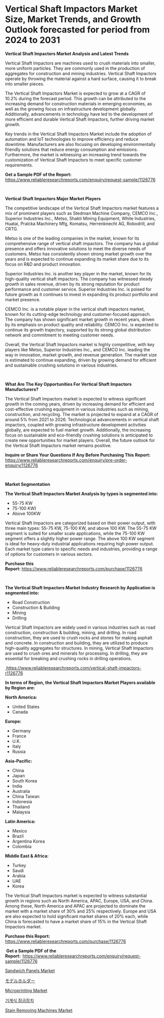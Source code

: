<p><h1>Vertical Shaft Impactors Market Size, Market Trends, and Growth Outlook forecasted for period from 2024 to 2031</h1></p><p><strong>Vertical Shaft Impactors Market Analysis and Latest Trends</strong></p>
<p><p>Vertical Shaft Impactors are machines used to crush materials into smaller, more uniform particles. They are commonly used in the production of aggregates for construction and mining industries. Vertical Shaft Impactors operate by throwing the material against a hard surface, causing it to break into smaller pieces.</p><p>The Vertical Shaft Impactors Market is expected to grow at a CAGR of 10.2% during the forecast period. This growth can be attributed to the increasing demand for construction materials in emerging economies, as well as the growing focus on infrastructure development globally. Additionally, advancements in technology have led to the development of more efficient and durable Vertical Shaft Impactors, further driving market growth.</p><p>Key trends in the Vertical Shaft Impactors Market include the adoption of automation and IoT technologies to improve efficiency and reduce downtime. Manufacturers are also focusing on developing environmentally friendly solutions that reduce energy consumption and emissions. Furthermore, the market is witnessing an increasing trend towards the customization of Vertical Shaft Impactors to meet specific customer requirements.</p></p>
<p><strong>Get a Sample PDF of the Report:&nbsp;</strong> <a href="https://www.reliableresearchreports.com/enquiry/request-sample/1126776">https://www.reliableresearchreports.com/enquiry/request-sample/1126776</a></p>
<p>&nbsp;</p>
<p><strong>Vertical Shaft Impactors Major Market Players</strong></p>
<p><p>The competitive landscape of the Vertical Shaft Impactors market features a mix of prominent players such as Stedman Machine Company, CEMCO Inc., Superior Industries Inc., Metso, Shakti Mining Equipment, White Industries, Huatai, Pralcka Machinery Mfg, Komatsu, Herrenknecht AG, Robodrill, and CRTG. </p><p>Metso is one of the leading companies in the market, known for its comprehensive range of vertical shaft impactors. The company has a global presence and offers innovative solutions to meet the diverse needs of customers. Metso has consistently shown strong market growth over the years and is expected to continue expanding its market share due to its focus on R&D and product innovation.</p><p>Superior Industries Inc. is another key player in the market, known for its high-quality vertical shaft impactors. The company has witnessed steady growth in sales revenue, driven by its strong reputation for product performance and customer service. Superior Industries Inc. is poised for future growth as it continues to invest in expanding its product portfolio and market presence.</p><p>CEMCO Inc. is a notable player in the vertical shaft impactors market, known for its cutting-edge technology and customer-focused approach. The company has shown significant market growth in recent years, driven by its emphasis on product quality and reliability. CEMCO Inc. is expected to continue its growth trajectory, supported by its strong global distribution network and commitment to meeting customer needs.</p><p>Overall, the Vertical Shaft Impactors market is highly competitive, with key players like Metso, Superior Industries Inc., and CEMCO Inc. leading the way in innovation, market growth, and revenue generation. The market size is estimated to continue expanding, driven by growing demand for efficient and sustainable crushing solutions in various industries.</p></p>
<p>&nbsp;</p>
<p><strong>What Are The Key Opportunities For Vertical Shaft Impactors Manufacturers?</strong></p>
<p><p>The Vertical Shaft Impactors market is expected to witness significant growth in the coming years, driven by increasing demand for efficient and cost-effective crushing equipment in various industries such as mining, construction, and recycling. The market is projected to expand at a CAGR of around 5% from 2021 to 2026. Technological advancements in vertical shaft impactors, coupled with growing infrastructure development activities globally, are expected to fuel market growth. Additionally, the increasing focus on sustainable and eco-friendly crushing solutions is anticipated to create new opportunities for market players. Overall, the future outlook for the Vertical Shaft Impactors market remains positive.</p></p>
<p><strong>Inquire or Share Your Questions If Any Before Purchasing This Report:</strong> <a href="https://www.reliableresearchreports.com/enquiry/pre-order-enquiry/1126776">https://www.reliableresearchreports.com/enquiry/pre-order-enquiry/1126776</a></p>
<p>&nbsp;</p>
<p><strong>Market Segmentation</strong></p>
<p><strong>The Vertical Shaft Impactors Market Analysis by types is segmented into:</strong></p>
<p><ul><li>55-75 KW</li><li>75-100 KW)</li><li>Above 100KW</li></ul></p>
<p><p>Vertical Shaft Impactors are categorized based on their power output, with three main types: 55-75 KW, 75-100 KW, and above 100 KW. The 55-75 KW segment is suited for smaller scale applications, while the 75-100 KW segment offers a slightly higher power range. The above 100 KW segment is ideal for heavy-duty industrial applications requiring high power output. Each market type caters to specific needs and industries, providing a range of options for customers in various sectors.</p></p>
<p><strong>Purchase this Report:&nbsp;</strong><a href="https://www.reliableresearchreports.com/purchase/1126776">https://www.reliableresearchreports.com/purchase/1126776</a></p>
<p>&nbsp;</p>
<p><strong>The Vertical Shaft Impactors Market Industry Research by Application is segmented into:</strong></p>
<p><ul><li>Road Construction</li><li>Construction & Building</li><li>Mining</li><li>Drilling</li></ul></p>
<p><p>Vertical Shaft Impactors are widely used in various industries such as road construction, construction & building, mining, and drilling. In road construction, they are used to crush rocks and stones for making asphalt and concrete. In construction and building, they are utilized to produce high-quality aggregates for structures. In mining, Vertical Shaft Impactors are used to crush ores and minerals for processing. In drilling, they are essential for breaking and crushing rocks in drilling operations.</p></p>
<p><a href="https://www.reliableresearchreports.com/vertical-shaft-impactors-r1126776">&nbsp;https://www.reliableresearchreports.com/vertical-shaft-impactors-r1126776</a></p>
<p><strong>In terms of Region, the Vertical Shaft Impactors Market Players available by Region are:</strong></p>
<p>
    <p> <strong> North America: </strong>
        <ul>
            <li>United States</li>
            <li>Canada</li>
        </ul>
        </p> 
    <p> <strong> Europe: </strong>
        <ul>
            <li>Germany</li>
            <li>France</li>
            <li>U.K.</li>
            <li>Italy</li>
            <li>Russia</li>
        </ul>
        </p> 
    <p> <strong> Asia-Pacific: </strong>
        <ul>
            <li>China</li>
            <li>Japan</li>
            <li>South Korea</li>
            <li>India</li>
            <li>Australia</li>
            <li>China Taiwan</li>
            <li>Indonesia</li>
            <li>Thailand</li>
            <li>Malaysia</li>
        </ul>
        </p> 
    <p> <strong> Latin America: </strong>
        <ul>
            <li>Mexico</li>
            <li>Brazil</li>
            <li>Argentina Korea</li>
            <li>Colombia</li>
        </ul>
        </p> 
    <p> <strong> Middle East & Africa: </strong>
        <ul>
            <li>Turkey</li>
            <li>Saudi</li>
            <li>Arabia</li>
            <li>UAE</li>
            <li>Korea</li>
        </ul>
    </p>
    </p>
<p><p>The Vertical Shaft Impactors market is expected to witness substantial growth in regions such as North America, APAC, Europe, USA, and China. Among these, North America and APAC are projected to dominate the market with a market share of 30% and 25% respectively. Europe and USA are also expected to hold significant market shares of 20% each, while China is forecasted to have a market share of 15% in the Vertical Shaft Impactors market.</p></p>
<p><strong>Purchase this Report: </strong><a href="https://www.reliableresearchreports.com/purchase/1126776">https://www.reliableresearchreports.com/purchase/1126776</a></p>
<p>&nbsp;<strong>Get a Sample PDF of the Report:&nbsp;&nbsp;</strong><a href="https://www.reliableresearchreports.com/enquiry/request-sample/1126776">https://www.reliableresearchreports.com/enquiry/request-sample/1126776</a></p>
<p><strong></strong></p>
<p><p><a href="https://issuu.com/reportprime-2/docs/sandwich-panels-market-size-2030.pptx">Sandwich Panels Market</a></p><p><a href="https://medium.com/@amberchain86/%E3%83%A2%E3%83%87%E3%83%AB-%E3%83%9B%E3%83%BC%E3%83%AB%E3%83%80%E3%83%BC%E3%82%BA-%E3%83%9E%E3%83%BC%E3%82%B1%E3%83%83%E3%83%88%E3%81%AE%E8%A6%8B%E9%80%9A%E3%81%97-%E6%A5%AD%E7%95%8C%E6%A6%82%E8%A6%81%E3%81%A8%E4%BA%88%E6%B8%AC-2024%E5%B9%B4%E3%81%8B%E3%82%892031%E5%B9%B4-964e7ea3a665">モデルホルダー</a></p><p><a href="https://www.linkedin.com/pulse/microprinting-market-furnishes-information-share-trends-growth-dpdlf?trackingId=GDFIv2VgwA58SsFY5dqtWg%3D%3D">Microprinting Market</a></p><p><a href="https://github.com/Hubertstyenger6685/Market-Research-Report-List-1/blob/main/419575027407.md">기계식 잠금장치</a></p><p><a href="https://github.com/mabutironaldo/Market-Research-Report-List-4/blob/main/stain-removing-machines-market.md">Stain Removing Machines Market</a></p></p>